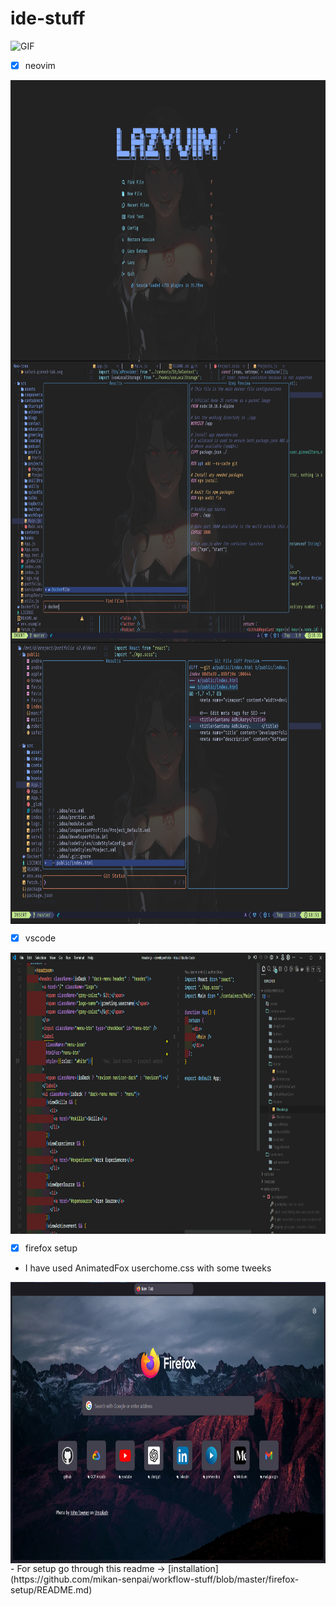 # ide-stuff

<img align="left " alt="GIF" height="150px" src="https://i.pinimg.com/originals/7c/a2/5f/7ca25f4a2eecefbc3b3e62c50cb9d02d.gif" />

- [x] neovim

<img align="left" alt="GIF" height="450px" src="https://raw.githubusercontent.com/mikan-senpai/ide-stuff/master/asset/nv1.png" />
<img align="center" alt="GIF" height="450px" src="https://raw.githubusercontent.com/mikan-senpai/ide-stuff/master/asset/nv2.png" />
<img align="center" alt="GIF" height="450px" src="https://raw.githubusercontent.com/mikan-senpai/ide-stuff/master/asset/nv3.png" />



- [x] vscode
<img align="center" alt="GIF" height="450px" src="https://raw.githubusercontent.com/mikan-senpai/ide-stuff/master/asset/vs1.png" />


- [X] firefox setup
- I have used AnimatedFox userchome.css with some tweeks
<img align="center" alt="GIF" height="450px" src="https://raw.githubusercontent.com/mikan-senpai/ide-stuff/master/asset/fire1.png" />
- For setup go through this readme -> [installation](https://github.com/mikan-senpai/workflow-stuff/blob/master/firefox-setup/README.md)
